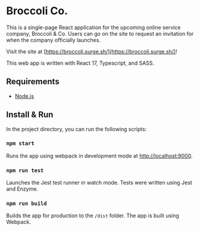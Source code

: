 # Broccoli Co.

This is a single-page React application for the upcoming online service company, Broccoli & Co.  Users can go on the site to request an invitation for when the company officially launches.  

Visit the site at [https://broccoli.surge.sh/](https://broccoli.surge.sh/)!

This web app is written with React 17, Typescript, and SASS. 

## Requirements

* [Node.js](https://nodejs.org/en/)
## Install & Run

In the project directory, you can run the following scripts:
### `npm start`
Runs the app using webpack in development mode at [http://localhost:9000](http://localhost:9000).

### `npm run test`
Launches the Jest test runner in watch mode.  Tests were written using Jest and Enzyme.

### `npm run build`
Builds the app for production to the `/dist` folder.  The app is built using Webpack.  